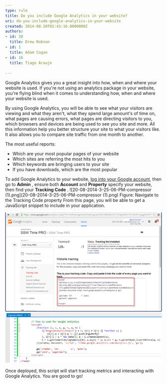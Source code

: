 ```yaml
---
type: rule
title: Do you include Google Analytics in your website?
uri: do-you-include-google-analytics-in-your-website
created: 2014-08-20T02:43:16.0000000Z
authors:
- id: 38
  title: Drew Robson
- id: 1
  title: Adam Cogan
- id: 16
  title: Tiago Araujo

---
```


Google Analytics gives you a great insight into how, when and where your website is used. If you're not using an analytics package in your website, you're flying blind when it comes to understanding how, when and where your website is used.
 
By using Google Analytics, you will be able to see what your visitors are viewing and what they aren't, what they spend large amount's of time on, what pages are causing errors, what pages are directing visitors to you, which browsers and devices are being used to see you site and more. All this information help you better structure your site to what your visitors like. It also allows you to compare site traffic from one month to another.

The most useful reports:

- Which are your most popular pages of your website
- Which sites are referring the most hits to you
- Which keywords are bringing users to your site
- If you have downloads, which are the most popular

To add Google Analytics to your website, [log into your Google account](https://www.google.com/analytics), then go to **Admin** , ensure both **Account**  and **Property**  specify your website, then find your **Tracking Code** . 
![20-08-2014-3-25-06-PM-compressor (1).png](20-08-2014-3-25-06-PM-compressor (1).png) Figure: Navigate to the Tracking Code property
From this page, you will be able to get a JavaScript snippet to include in your application.

![Include this JavaScript in your web application](20-08-2014-3-30-55-PM-compressor.png)
![The JavaScript code in HTML](20-08-2014-10-53-15-AM-compressor.png)
 
Once deployed, this script will start tracking metrics and interacting with Google Analytics. You are good to go!
